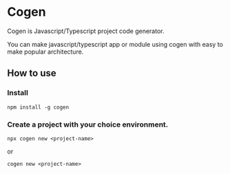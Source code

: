# Cogen

Cogen is Javascript/Typescript project code generator.

You can make javascript/typescript app or module using cogen with easy to make popular architecture.

## How to use

### Install

```shell
npm install -g cogen
```


### Create a project with your choice environment.

```shell
npx cogen new <project-name>
```

or

```shell
cogen new <project-name>
```

